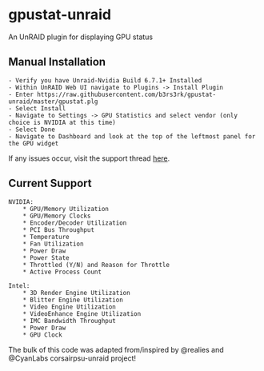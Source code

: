 # gpustat-unraid
An UnRAID plugin for displaying GPU status

## Manual Installation
    - Verify you have Unraid-Nvidia Build 6.7.1+ Installed
    - Within UnRAID Web UI navigate to Plugins -> Install Plugin
    - Enter https://raw.githubusercontent.com/b3rs3rk/gpustat-unraid/master/gpustat.plg
    - Select Install
    - Navigate to Settings -> GPU Statistics and select vendor (only choice is NVIDIA at this time)
    - Select Done
    - Navigate to Dashboard and look at the top of the leftmost panel for the GPU widget

If any issues occur, visit the support thread [here](https://forums.unraid.net/topic/89453-plugin-gpu-statistics/ "[PLUGIN] GPU Statistics").

## Current Support

    NVIDIA:
        * GPU/Memory Utilization
        * GPU/Memory Clocks
        * Encoder/Decoder Utilization
        * PCI Bus Throughput
        * Temperature
        * Fan Utilization
        * Power Draw
        * Power State
        * Throttled (Y/N) and Reason for Throttle
        * Active Process Count

    Intel:
        * 3D Render Engine Utilization
        * Blitter Engine Utilization
        * Video Engine Utilization
        * VideoEnhance Engine Utilization
        * IMC Bandwidth Throughput
        * Power Draw
        * GPU Clock

The bulk of this code was adapted from/inspired by @realies and @CyanLabs corsairpsu-unraid project!
